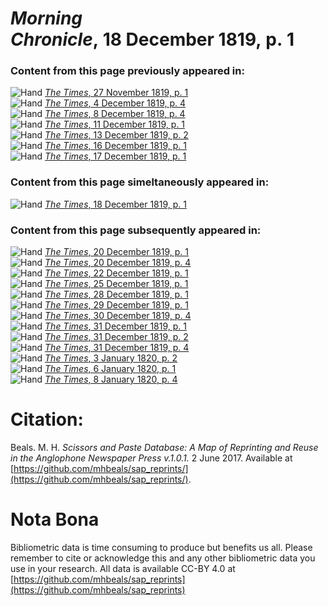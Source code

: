 # *Morning Chronicle*, 18 December 1819, p. 1  
  
### Content from this page previously appeared in:  
![Hand](http://scissorsandpaste.net/wp-content/uploads/2017/06/smallhandpointer.png) [*The Times*, 27 November 1819, p. 1](https://mhbeals.github.io/sap_html/The-Times/The-Times-27-November-1819-p-1)  
![Hand](http://scissorsandpaste.net/wp-content/uploads/2017/06/smallhandpointer.png) [*The Times*, 4 December 1819, p. 4](https://mhbeals.github.io/sap_html/The-Times/The-Times-4-December-1819-p-4)  
![Hand](http://scissorsandpaste.net/wp-content/uploads/2017/06/smallhandpointer.png) [*The Times*, 8 December 1819, p. 4](https://mhbeals.github.io/sap_html/The-Times/The-Times-8-December-1819-p-4)  
![Hand](http://scissorsandpaste.net/wp-content/uploads/2017/06/smallhandpointer.png) [*The Times*, 11 December 1819, p. 1](https://mhbeals.github.io/sap_html/The-Times/The-Times-11-December-1819-p-1)  
![Hand](http://scissorsandpaste.net/wp-content/uploads/2017/06/smallhandpointer.png) [*The Times*, 13 December 1819, p. 2](https://mhbeals.github.io/sap_html/The-Times/The-Times-13-December-1819-p-2)  
![Hand](http://scissorsandpaste.net/wp-content/uploads/2017/06/smallhandpointer.png) [*The Times*, 16 December 1819, p. 1](https://mhbeals.github.io/sap_html/The-Times/The-Times-16-December-1819-p-1)  
![Hand](http://scissorsandpaste.net/wp-content/uploads/2017/06/smallhandpointer.png) [*The Times*, 17 December 1819, p. 1](https://mhbeals.github.io/sap_html/The-Times/The-Times-17-December-1819-p-1)  
  
### Content from this page simeltaneously appeared in:  
![Hand](http://scissorsandpaste.net/wp-content/uploads/2017/06/smallhandpointer.png) [*The Times*, 18 December 1819, p. 1](https://mhbeals.github.io/sap_html/The-Times/The-Times-18-December-1819-p-1)  
  
### Content from this page subsequently appeared in:  
![Hand](http://scissorsandpaste.net/wp-content/uploads/2017/06/smallhandpointer.png) [*The Times*, 20 December 1819, p. 1](https://mhbeals.github.io/sap_html/The-Times/The-Times-20-December-1819-p-1)  
![Hand](http://scissorsandpaste.net/wp-content/uploads/2017/06/smallhandpointer.png) [*The Times*, 20 December 1819, p. 4](https://mhbeals.github.io/sap_html/The-Times/The-Times-20-December-1819-p-4)  
![Hand](http://scissorsandpaste.net/wp-content/uploads/2017/06/smallhandpointer.png) [*The Times*, 22 December 1819, p. 1](https://mhbeals.github.io/sap_html/The-Times/The-Times-22-December-1819-p-1)  
![Hand](http://scissorsandpaste.net/wp-content/uploads/2017/06/smallhandpointer.png) [*The Times*, 25 December 1819, p. 1](https://mhbeals.github.io/sap_html/The-Times/The-Times-25-December-1819-p-1)  
![Hand](http://scissorsandpaste.net/wp-content/uploads/2017/06/smallhandpointer.png) [*The Times*, 28 December 1819, p. 1](https://mhbeals.github.io/sap_html/The-Times/The-Times-28-December-1819-p-1)  
![Hand](http://scissorsandpaste.net/wp-content/uploads/2017/06/smallhandpointer.png) [*The Times*, 29 December 1819, p. 1](https://mhbeals.github.io/sap_html/The-Times/The-Times-29-December-1819-p-1)  
![Hand](http://scissorsandpaste.net/wp-content/uploads/2017/06/smallhandpointer.png) [*The Times*, 30 December 1819, p. 4](https://mhbeals.github.io/sap_html/The-Times/The-Times-30-December-1819-p-4)  
![Hand](http://scissorsandpaste.net/wp-content/uploads/2017/06/smallhandpointer.png) [*The Times*, 31 December 1819, p. 1](https://mhbeals.github.io/sap_html/The-Times/The-Times-31-December-1819-p-1)  
![Hand](http://scissorsandpaste.net/wp-content/uploads/2017/06/smallhandpointer.png) [*The Times*, 31 December 1819, p. 2](https://mhbeals.github.io/sap_html/The-Times/The-Times-31-December-1819-p-2)  
![Hand](http://scissorsandpaste.net/wp-content/uploads/2017/06/smallhandpointer.png) [*The Times*, 31 December 1819, p. 4](https://mhbeals.github.io/sap_html/The-Times/The-Times-31-December-1819-p-4)  
![Hand](http://scissorsandpaste.net/wp-content/uploads/2017/06/smallhandpointer.png) [*The Times*, 3 January 1820, p. 2](https://mhbeals.github.io/sap_html/The-Times/The-Times-3-January-1820-p-2)  
![Hand](http://scissorsandpaste.net/wp-content/uploads/2017/06/smallhandpointer.png) [*The Times*, 6 January 1820, p. 1](https://mhbeals.github.io/sap_html/The-Times/The-Times-6-January-1820-p-1)  
![Hand](http://scissorsandpaste.net/wp-content/uploads/2017/06/smallhandpointer.png) [*The Times*, 8 January 1820, p. 4](https://mhbeals.github.io/sap_html/The-Times/The-Times-8-January-1820-p-4)  


# Citation: 

Beals. M. H. *Scissors and Paste Database: A Map of Reprinting and Reuse in the Anglophone Newspaper Press v.1.0.1.* 2 June 2017. Available at [https://github.com/mhbeals/sap_reprints/](https://github.com/mhbeals/sap_reprints/). 

# Nota Bona

Bibliometric data is time consuming to produce but benefits us all. Please remember to cite or acknowledge this and any other bibliometric data you use in your research. All data is available CC-BY 4.0 at [https://github.com/mhbeals/sap_reprints](https://github.com/mhbeals/sap_reprints)
